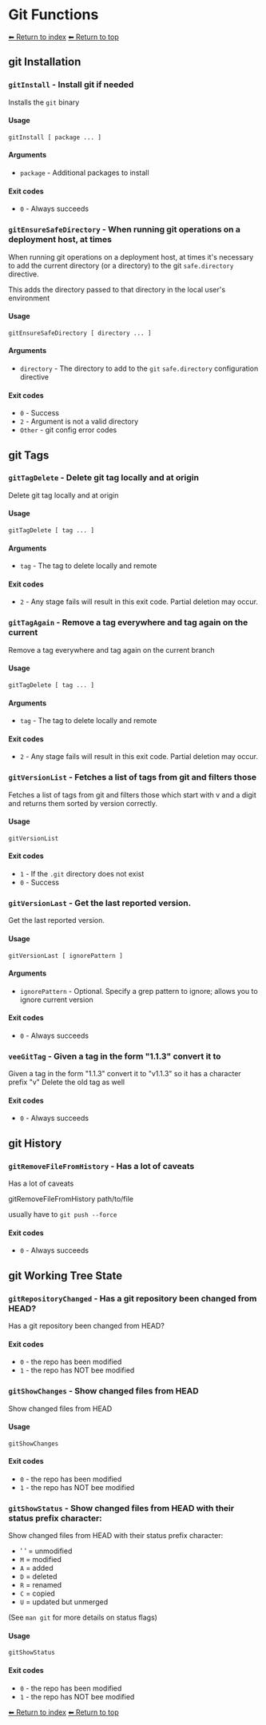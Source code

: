 # Git Functions

[⬅ Return to index](index.md)
[⬅ Return to top](../index.md)

## git Installation


### `gitInstall` - Install git if needed

Installs the `git` binary

#### Usage

    gitInstall [ package ... ]

#### Arguments

- `package` - Additional packages to install

#### Exit codes

- `0` - Always succeeds

### `gitEnsureSafeDirectory` - When running git operations on a deployment host, at times

When running git operations on a deployment host, at times it's necessary to
add the current directory (or a directory) to the git `safe.directory` directive.

This adds the directory passed to that directory in the local user's environment

#### Usage

    gitEnsureSafeDirectory [ directory ... ]

#### Arguments

- `directory` - The directory to add to the `git` `safe.directory` configuration directive

#### Exit codes

- `0` - Success
- `2` - Argument is not a valid directory
- `Other` - git config error codes

## git Tags


### `gitTagDelete` - Delete git tag locally and at origin

Delete git tag locally and at origin

#### Usage

    gitTagDelete [ tag ... ]

#### Arguments

- `tag` - The tag to delete locally and remote

#### Exit codes

- `2` - Any stage fails will result in this exit code. Partial deletion may occur.

### `gitTagAgain` - Remove a tag everywhere and tag again on the current

Remove a tag everywhere and tag again on the current branch

#### Usage

    gitTagDelete [ tag ... ]

#### Arguments

- `tag` - The tag to delete locally and remote

#### Exit codes

- `2` - Any stage fails will result in this exit code. Partial deletion may occur.

### `gitVersionList` - Fetches a list of tags from git and filters those

Fetches a list of tags from git and filters those which start with v and a digit and returns
them sorted by version correctly.

#### Usage

    gitVersionList

#### Exit codes

- `1` - If the `.git` directory does not exist
- `0` - Success

### `gitVersionLast` - Get the last reported version.

Get the last reported version.

#### Usage

    gitVersionLast [ ignorePattern ]

#### Arguments

- `ignorePattern` - Optional. Specify a grep pattern to ignore; allows you to ignore current version

#### Exit codes

- `0` - Always succeeds

### `veeGitTag` - Given a tag in the form "1.1.3" convert it to

Given a tag in the form "1.1.3" convert it to "v1.1.3" so it has a character prefix "v"
Delete the old tag as well

#### Exit codes

- `0` - Always succeeds

## git History


### `gitRemoveFileFromHistory` - Has a lot of caveats

Has a lot of caveats

gitRemoveFileFromHistory path/to/file

usually have to `git push --force`

#### Exit codes

- `0` - Always succeeds

## git Working Tree State


### `gitRepositoryChanged` - Has a git repository been changed from HEAD?

Has a git repository been changed from HEAD?

#### Exit codes

- `0` - the repo has been modified
- `1` - the repo has NOT bee modified

### `gitShowChanges` - Show changed files from HEAD

Show changed files from HEAD

#### Usage

    gitShowChanges

#### Exit codes

- `0` - the repo has been modified
- `1` - the repo has NOT bee modified

### `gitShowStatus` - Show changed files from HEAD with their status prefix character:

Show changed files from HEAD with their status prefix character:

- ' ' = unmodified
- `M` = modified
- `A` = added
- `D` = deleted
- `R` = renamed
- `C` = copied
- `U` = updated but unmerged

(See `man git` for more details on status flags)

#### Usage

    gitShowStatus

#### Exit codes

- `0` - the repo has been modified
- `1` - the repo has NOT bee modified

[⬅ Return to index](index.md)
[⬅ Return to top](../index.md)
